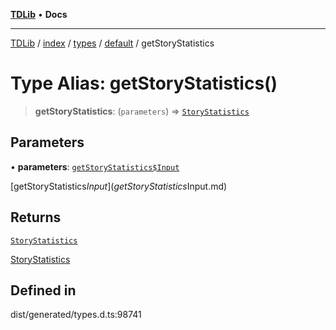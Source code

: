[**TDLib**](../../../../../../README.md) • **Docs**

***

[TDLib](../../../../../../modules.md) / [index](../../../../../README.md) / [types](../../../README.md) / [default](../README.md) / getStoryStatistics

# Type Alias: getStoryStatistics()

> **getStoryStatistics**: (`parameters`) => [`StoryStatistics`](StoryStatistics.md)

## Parameters

• **parameters**: [`getStoryStatistics$Input`](getStoryStatistics$Input.md)

[getStoryStatistics$Input](getStoryStatistics$Input.md)

## Returns

[`StoryStatistics`](StoryStatistics.md)

[StoryStatistics](StoryStatistics.md)

## Defined in

dist/generated/types.d.ts:98741
